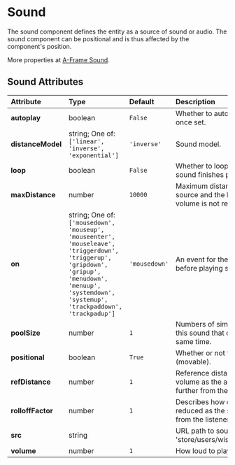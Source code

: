 
Sound
=====


The sound component defines the entity as a source of sound or audio. The sound component can be positional and is thus affected by the component's position.

More properties at <a href='https://aframe.io/docs/1.5.0/components/sound.html'>A-Frame Sound</a>.

Sound Attributes
-----------------

|Attribute|Type|Default|Description|Required|
| :--- | :--- | :--- | :--- | :--- |
|**autoplay**|boolean|```False```|Whether to automatically play sound once set.|No|
|**distanceModel**|string; One of: ```['linear', 'inverse', 'exponential']```|```'inverse'```|Sound model.|No|
|**loop**|boolean|```False```|Whether to loop the sound once the sound finishes playing.|No|
|**maxDistance**|number|```10000```|Maximum distance between the audio source and the listener, after which the volume is not reduced any further.|No|
|**on**|string; One of: ```['mousedown', 'mouseup', 'mouseenter', 'mouseleave', 'triggerdown', 'triggerup', 'gripdown', 'gripup', 'menudown', 'menuup', 'systemdown', 'systemup', 'trackpaddown', 'trackpadup']```|```'mousedown'```|An event for the entity to listen to before playing sound.|No|
|**poolSize**|number|```1```|Numbers of simultaneous instances of this sound that can be playing at the same time.|No|
|**positional**|boolean|```True```|Whether or not the audio is positional (movable).|No|
|**refDistance**|number|```1```|Reference distance for reducing volume as the audio source moves further from the listener.|No|
|**rolloffFactor**|number|```1```|Describes how quickly the volume is reduced as the source moves away from the listener.|No|
|**src**|string||URL path to sound file e.g. 'store/users/wiselab/sound/wave.mp3'.|No|
|**volume**|number|```1```|How loud to play the sound.|No|
